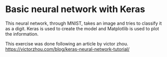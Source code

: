 # Basic neural network with Keras

This neural network, through MNIST, takes an image and tries to classify it as a digit. Keras is used to create the model and Matplotlib is used to plot the information.

This exercise was done following an article by victor zhou. https://victorzhou.com/blog/keras-neural-network-tutorial/
